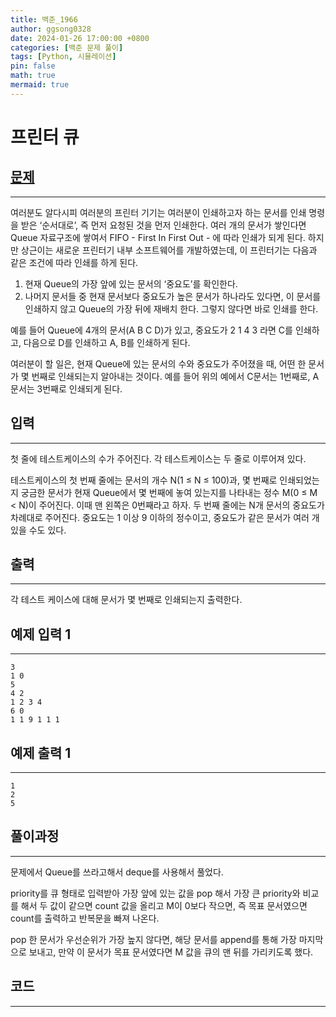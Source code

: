 ```yaml
---
title: 백준_1966
author: ggsong0328
date: 2024-01-26 17:00:00 +0800
categories: [백준 문제 풀이]
tags: [Python, 시뮬레이션]
pin: false
math: true
mermaid: true
---
```


# 프린터 큐

## **[문제](https://www.acmicpc.net/problem/1966)**

---

여러분도 알다시피 여러분의 프린터 기기는 여러분이 인쇄하고자 하는 문서를 인쇄 명령을 받은 ‘순서대로’, 즉 먼저 요청된 것을 먼저 인쇄한다. 여러 개의 문서가 쌓인다면 Queue 자료구조에 쌓여서 FIFO - First In First Out - 에 따라 인쇄가 되게 된다. 하지만 상근이는 새로운 프린터기 내부 소프트웨어를 개발하였는데, 이 프린터기는 다음과 같은 조건에 따라 인쇄를 하게 된다.

1. 현재 Queue의 가장 앞에 있는 문서의 ‘중요도’를 확인한다.
2. 나머지 문서들 중 현재 문서보다 중요도가 높은 문서가 하나라도 있다면, 이 문서를 인쇄하지 않고 Queue의 가장 뒤에 재배치 한다. 그렇지 않다면 바로 인쇄를 한다.

예를 들어 Queue에 4개의 문서(A B C D)가 있고, 중요도가 2 1 4 3 라면 C를 인쇄하고, 다음으로 D를 인쇄하고 A, B를 인쇄하게 된다.

여러분이 할 일은, 현재 Queue에 있는 문서의 수와 중요도가 주어졌을 때, 어떤 한 문서가 몇 번째로 인쇄되는지 알아내는 것이다. 예를 들어 위의 예에서 C문서는 1번째로, A문서는 3번째로 인쇄되게 된다.

## **입력**

---

첫 줄에 테스트케이스의 수가 주어진다. 각 테스트케이스는 두 줄로 이루어져 있다.

테스트케이스의 첫 번째 줄에는 문서의 개수 N(1 ≤ N ≤ 100)과, 몇 번째로 인쇄되었는지 궁금한 문서가 현재 Queue에서 몇 번째에 놓여 있는지를 나타내는 정수 M(0 ≤ M < N)이 주어진다. 이때 맨 왼쪽은 0번째라고 하자. 두 번째 줄에는 N개 문서의 중요도가 차례대로 주어진다. 중요도는 1 이상 9 이하의 정수이고, 중요도가 같은 문서가 여러 개 있을 수도 있다.

## **출력**

---

각 테스트 케이스에 대해 문서가 몇 번째로 인쇄되는지 출력한다.

## 예제 입력 1

---

    3
    1 0
    5
    4 2
    1 2 3 4
    6 0
    1 1 9 1 1 1

## 예제 출력 1

---

    1
    2
    5

## **풀이과정**

---

문제에서 Queue를 쓰라고해서 deque를 사용해서 풀었다.

priority를 큐 형태로 입력받아 가장 앞에 있는 값을 pop 해서 가장 큰 priority와 비교를 해서 두 값이 같으면 count 값을 올리고 M이 0보다 작으면, 즉 목표 문서였으면 count를 출력하고 반복문을 빠져 나온다.

pop 한 문서가 우선순위가 가장 높지 않다면, 해당 문서를 append를 통해 가장 마지막으로 보내고, 만약 이 문서가 목표 문서였다면 M 값을 큐의 맨 뒤를 가리키도록 했다.

## **코드**

---

<script src="https://gist.github.com/ggsong0328/28b9662561c191e57e7f983df9acf864.js"></script>

